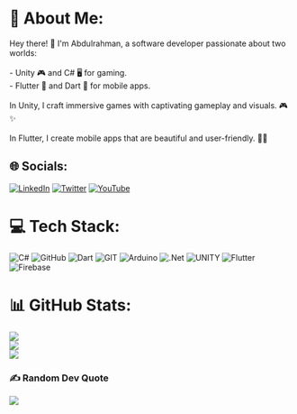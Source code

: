 

# 💫 About Me:
Hey there! 👋 I'm Abdulrahman, a software developer passionate about two worlds: <br><br>- Unity 🎮 and C# 🖥️ for gaming.<br>- Flutter 📱 and Dart 🎯 for mobile apps.<br><br>In Unity, I craft immersive games with captivating gameplay and visuals. 🎮✨<br><br>In Flutter, I create mobile apps that are beautiful and user-friendly. 📱💙<br>


## 🌐 Socials:
[![LinkedIn](https://img.shields.io/badge/LinkedIn-%230077B5.svg?logo=linkedin&logoColor=white)](https://linkedin.com/in/abdulrahmanabs) [![Twitter](https://img.shields.io/badge/Twitter-%231DA1F2.svg?logo=Twitter&logoColor=white)](https://twitter.com/abdulrahmanabsT) [![YouTube](https://img.shields.io/badge/YouTube-%23FF0000.svg?logo=YouTube&logoColor=white)](https://youtube.com/@https://youtube.com/@universeofcode) 

# 💻 Tech Stack:
![C#](https://img.shields.io/badge/c%23-%23239120.svg?style=flat&logo=c-sharp&logoColor=white) ![GitHub](https://img.shields.io/badge/GitHub-%23121011.svg?style=flat&logo=github&logoColor=white) ![Dart](https://img.shields.io/badge/dart-%230175C2.svg?style=flat&logo=dart&logoColor=white) ![GIT](https://img.shields.io/badge/Git-fc6d26?style=flat&logo=git&logoColor=white) ![Arduino](https://img.shields.io/badge/-Arduino-00979D?style=flat&logo=Arduino&logoColor=white) ![.Net](https://img.shields.io/badge/.NET-5C2D91?style=flat&logo=.net&logoColor=white) ![UNITY](https://img.shields.io/badge/Unity-%2320232a.svg?style=flat&logo=unity&logoColor=white) ![Flutter](https://img.shields.io/badge/Flutter-%2302569B.svg?style=flat&logo=Flutter&logoColor=white) ![Firebase](https://img.shields.io/badge/firebase-%23039BE5.svg?style=flat&logo=firebase)
# 📊 GitHub Stats:
![](https://github-readme-stats.vercel.app/api?username=abdulrahmanabs&theme=radical&hide_border=false&include_all_commits=true&count_private=true)<br/>
![](https://github-readme-streak-stats.herokuapp.com/?user=abdulrahmanabs&theme=radical&hide_border=false)<br/>
![](https://github-readme-stats.vercel.app/api/top-langs/?username=abdulrahmanabs&theme=radical&hide_border=false&include_all_commits=true&count_private=true&layout=compact)

### ✍️ Random Dev Quote
![](https://quotes-github-readme.vercel.app/api?type=horizontal&theme=tokyonight)

<!-- Proudly created with GPRM ( https://gprm.itsvg.in ) -->

